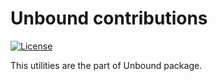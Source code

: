 # Unbound contributions
[![License](https://img.shields.io/badge/License-BSD%203--Clause-blue.svg)](https://github.com/yvoinov/unbound-contrib/blob/main/LICENSE)

This utilities are the part of Unbound package.
